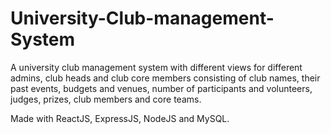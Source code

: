 # University-Club-management-System
A university club management system with different views for different admins, club heads and club core members consisting of club names, their past events, budgets and venues, number of participants and volunteers, judges, prizes, club members and core teams.

Made with ReactJS, ExpressJS, NodeJS and MySQL.
